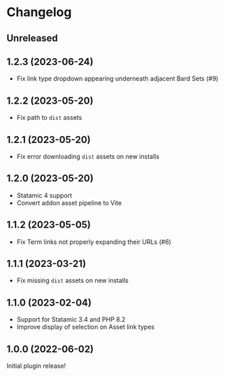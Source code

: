 # Changelog

## Unreleased

## 1.2.3 (2023-06-24)
- Fix link type dropdown appearing underneath adjacent Bard Sets (#9)

## 1.2.2 (2023-05-20)
- Fix path to `dist` assets

## 1.2.1 (2023-05-20)
- Fix error downloading `dist` assets on new installs

## 1.2.0 (2023-05-20)
- Statamic 4 support
- Convert addon asset pipeline to Vite

## 1.1.2 (2023-05-05)
- Fix Term links not properly expanding their URLs (#6)

## 1.1.1 (2023-03-21)
- Fix missing `dist` assets on new installs

## 1.1.0 (2023-02-04)
- Support for Statamic 3.4 and PHP 8.2
- Improve display of selection on Asset link types

## 1.0.0 (2022-06-02)
Initial plugin release!
